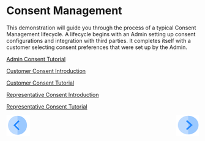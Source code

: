 # Consent Management

This demonstration will guide you through the process of a typical Consent Management lifecycle. A lifecycle begins with an Admin setting up consent configurations and integration with third parties.  It completes itself with a customer selecting consent preferences that were set up by the Admin.

[Admin Consent Tutorial](03_01_Admin_Consent_Tutorial.md)

[Customer Consent Introduction](04_Customer_Consent_Introductionn.md)

[Customer Consent Tutorial](05_01_Customer_Consent_Tutorial.md)

[Representative Consent Introduction](06_Representative_Consent_Introduction.md)

[Representative Consent Tutorial](07_01_Representative_Consent_Tutorial.md)



[![Previous](../images/Previous.png)](../README.md)[<img align="right" width="60" height="54" src="../images/Next.png">](02_Admin_Consent_Introduction.md)
